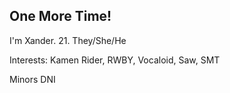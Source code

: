 ## One More Time!

I'm Xander. 21. They/She/He

Interests: Kamen Rider, RWBY, Vocaloid, Saw, SMT

Minors DNI

<!--
**notxanderfrombuffy/notxanderfrombuffy** is a ✨ _special_ ✨ repository because its `README.md` (this file) appears on your GitHub profile.

Here are some ideas to get you started:

- 🔭 I’m currently working on ...
- 🌱 I’m currently learning ...
- 👯 I’m looking to collaborate on ...
- 🤔 I’m looking for help with ...
- 💬 Ask me about ...
- 📫 How to reach me: ...
- 😄 Pronouns: ...
- ⚡ Fun fact: ...
-->
